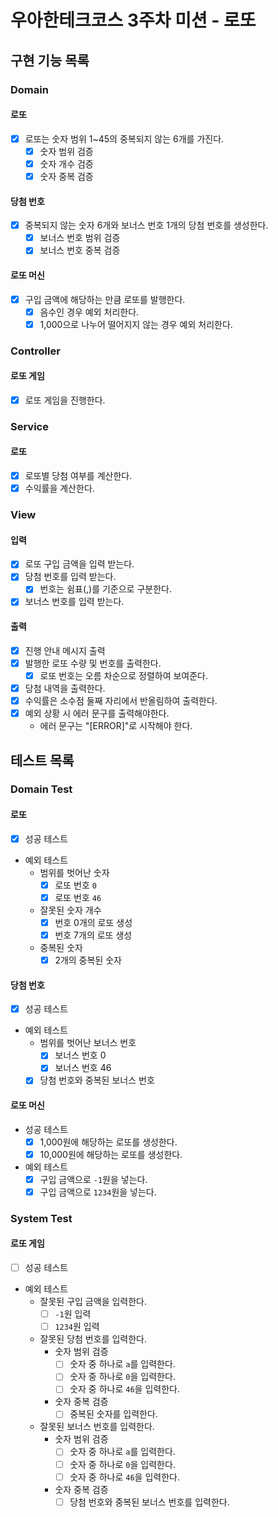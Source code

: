 # 우아한테크코스 3주차 미션 - 로또

## 구현 기능 목록

### Domain

#### 로또

- [x] 로또는 숫자 범위 1~45의 중복되지 않는 6개를 가진다.
    - [x] 숫자 범위 검증
    - [x] 숫자 개수 검증
    - [x] 숫자 중복 검증

#### 당첨 번호

- [x] 중복되지 않는 숫자 6개와 보너스 번호 1개의 당첨 번호를 생성한다.
    - [x] 보너스 번호 범위 검증
    - [x] 보너스 번호 중복 검증

#### 로또 머신

- [x] 구입 금액에 해당하는 만큼 로또를 발행한다.
    - [x] 음수인 경우 예외 처리한다.
    - [x] 1,000으로 나누어 떨어지지 않는 경우 예외 처리한다.

### Controller

#### 로또 게임

- [x] 로또 게임을 진행한다.

### Service

#### 로또

- [x] 로또별 당첨 여부를 계산한다.
- [x] 수익률을 계산한다.

### View

#### 입력

- [x] 로또 구입 금액을 입력 받는다.
- [x] 당첨 번호를 입력 받는다.
    - [x] 번호는 쉼표(,)를 기준으로 구분한다.
- [x] 보너스 번호를 입력 받는다.

#### 출력

- [x] 진행 안내 메시지 출력
- [x] 발행한 로또 수량 및 번호를 출력한다.
    - [x] 로또 번호는 오름 차순으로 정렬하여 보여준다.
- [x] 당첨 내역을 출력한다.
- [x] 수익률은 소수점 둘째 자리에서 반올림하여 출력한다.
- [x] 예외 상황 시 에러 문구를 출력해야한다.
    - 에러 문구는 "[ERROR]"로 시작해야 한다.

## 테스트 목록

### Domain Test

#### 로또

- [x] 성공 테스트
- 예외 테스트
    - 범위를 벗어난 숫자
        - [x] 로또 번호 `0`
        - [x] 로또 번호 `46`
    - 잘못된 숫자 개수
        - [x] 번호 0개의 로또 생성
        - [x] 번호 7개의 로또 생성
    - 중복된 숫자
        - [x] 2개의 중복된 숫자

#### 당첨 번호

- [x] 성공 테스트
- 예외 테스트
    - 범위를 벗어난 보너스 번호
        - [x] 보너스 번호 0
        - [x] 보너스 번호 46
    - [x] 당첨 번호와 중복된 보너스 번호

#### 로또 머신

- 성공 테스트
    - [x] 1,000원에 해당하는 로또를 생성한다.
    - [x] 10,000원에 해당하는 로또를 생성한다.
- 예외 테스트
    - [x] 구입 금액으로 `-1`원을 넣는다.
    - [x] 구입 금액으로 `1234`원을 넣는다.

### System Test

#### 로또 게임

- [ ] 성공 테스트
- 예외 테스트
    - 잘못된 구입 금액을 입력한다.
        - [ ] `-1`원 입력
        - [ ] `1234`원 입력
    - 잘못된 당첨 번호를 입력한다.
        - 숫자 범위 검증
            - [ ] 숫자 중 하나로 `a`를 입력한다.
            - [ ] 숫자 중 하나로 `0`을 입력한다.
            - [ ] 숫자 중 하나로 `46`을 입력한다.
        - 숫자 중복 검증
            - [ ] 중복된 숫자를 입력한다.
    - 잘못된 보너스 번호를 입력한다.
        - 숫자 범위 검증
            - [ ] 숫자 중 하나로 `a`를 입력한다.
            - [ ] 숫자 중 하나로 `0`을 입력한다.
            - [ ] 숫자 중 하나로 `46`을 입력한다.
        - 숫자 중복 검증
            - [ ] 당첨 번호와 중복된 보너스 번호를 입력한다.
